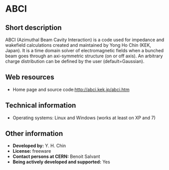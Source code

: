 # ABCI

## Short description

ABCI (Azimuthal Beam Cavity Interaction) is a code used for impedance and wakefield calculations created and maintained by Yong Ho Chin (KEK, Japan). It is a time domain solver of electromagnetic fields when a bunched beam goes through an axi-symmetric structure (on or off axis). An arbitrary charge distribution can be defined by the user (default=Gaussian).

## Web resources

 

* Home page and source code:http://abci.kek.jp/abci.htm 

## Technical information

 

* Operating systems: Linux and Windows (works at least on XP and 7)

## Other information

 

* __Developed by:__ Y. H. Chin [
  ](mailto:yongho.chin@kekNOSPAMPLEASE.jp)
* __License:__ freeware
* __Contact persons at CERN:__ Benoit Salvant
* __Being actively developed and supported:__ Yes

